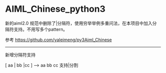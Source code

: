 # AIML_Chinese_python3


新的aiml2.0 规范中删除了|分隔符，使用穷举举例多重问法，在本项目中加入分隔符支持。不用写多个pattern。

参考 https://github.com/yaleimeng/py3Aiml_Chinese

-------------------

新增分隔符支持

[ aa | bb |cc ] --> aa bb cc  支持|分割